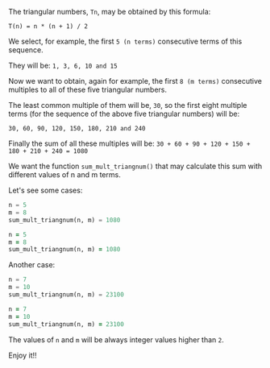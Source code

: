 The triangular numbers, ```Tn```,  may be obtained by this formula:
```
T(n) = n * (n + 1) / 2
```
We select, for example, the first ```5 (n terms)``` consecutive terms of this sequence.

They will be: ```1, 3, 6, 10 and 15```

Now we want to obtain, again for example, the first ```8 (m terms)``` consecutive multiples to all of these five triangular numbers.

The least common multiple of them will be, ```30```, so the first eight multiple terms (for the sequence of the above five triangular numbers) will be:

```30, 60, 90, 120, 150, 180, 210 and 240``` 

Finally the sum of all these multiples will be:
```30 + 60 + 90 + 120 + 150 + 180 + 210 + 240 = 1080``` 

We want the function ```sum_mult_triangnum()``` that may calculate this sum with different values of n and m terms.

Let's see some cases:
```python
n = 5
m = 8
sum_mult_triangnum(n, m) = 1080
```
```ruby
n = 5
m = 8
sum_mult_triangnum(n, m) = 1080
```
Another case:
```python
n = 7
m = 10
sum_mult_triangnum(n, m) = 23100
```
```ruby
n = 7
m = 10
sum_mult_triangnum(n, m) = 23100
```
The values of ```n``` and ```m``` will be always integer values higher than ```2```.

Enjoy it!!



